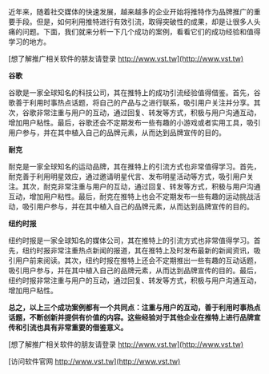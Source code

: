 近年来，随着社交媒体的快速发展，越来越多的企业开始将推特作为品牌推广的重要手段。但是，如何利用推特进行有效引流，取得突破性的成果，却是让很多人头痛的问题。下面，我们就来分析一下几个成功的案例，看看它们的成功经验和值得学习的地方。

[想了解推广相关软件的朋友请登录 http://www.vst.tw](http://www.vst.tw)

**谷歌**

谷歌是一家全球知名的科技公司，其在推特上的成功引流经验值得借鉴。首先，谷歌善于利用时事热点话题，将自己的产品与之进行联系，吸引用户关注并分享。其次，谷歌非常注重与用户的互动，通过回复、转发等方式，积极与用户沟通互动，增加用户粘性。最后，谷歌还会不定期发布一些有趣的小游戏或者实用工具，吸引用户参与，并在其中植入自己的品牌元素，从而达到品牌宣传的目的。

**耐克**

耐克是一家全球知名的运动品牌，其在推特上的引流方式也非常值得学习。首先，耐克善于利用明星效应，通过邀请明星代言、发布明星活动等方式，吸引用户关注。其次，耐克非常注重与用户的互动，通过回复、转发等方式，积极与用户沟通互动，增加用户粘性。最后，耐克在推特上也会不定期发布一些有趣的运动挑战活动，吸引用户参与，并在其中植入自己的品牌元素，从而达到品牌宣传的目的。

**纽约时报**

纽约时报是一家全球知名的媒体公司，其在推特上的引流方式也非常值得学习。首先，纽约时报非常注重热点新闻的报道，其在推特上及时发布最新的新闻资讯，吸引用户前来阅读。其次，纽约时报在推特上还会不定期推出一些有趣的互动话题，吸引用户参与，并在其中植入自己的品牌元素，从而达到品牌宣传的目的。最后，纽约时报非常注重与用户的互动，通过回复、转发等方式，积极与用户沟通互动，增加用户粘性。

**总之，以上三个成功案例都有一个共同点：注重与用户的互动，善于利用时事热点话题，不断创新并提供有价值的内容。这些经验对于其他企业在推特上进行品牌宣传和引流也具有非常重要的借鉴意义。**

[想了解推广相关软件的朋友请登录 http://www.vst.tw](http://www.vst.tw)


[访问软件官网 http://www.vst.tw](http://www.vst.tw)
